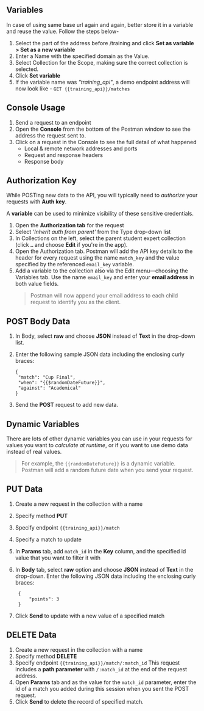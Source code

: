 ## Variables

In case of using same base url again and again, better store it in a variable and reuse the value.
Follow the steps below-

1. Select the part of the address before /training and click **Set as variable > Set as a new variable**
2. Enter a Name with the specified domain as the Value.
3. Select Collection for the Scope, making sure the correct collection is selected.
4. Click **Set variable**
5. If the variable name was _"training_api"_, a demo endpoint address will now look like -
   `GET {{training_api}}/matches`

## Console Usage

1. Send a request to an endpoint
2. Open the **Console** from the bottom of the Postman window to see the address the request sent to.
3. Click on a request in the Console to see the full detail of what happened
   - Local & remote network addresses and ports
   - Request and response headers
   - Response body

## Authorization Key

While POSTing new data to the API, you will typically need to _authorize_ your requests with **Auth key**.

A **variable** can be used to minimize visibility of these sensitive credentials.

1. Open the **Authorization tab** for the request
2. Select _'Inherit auth from parent'_ from the Type drop-down list
3. In Collections on the left, select the parent student expert collection (click `…` and choose **Edit** if you're in the app).
4. Open the Authorization tab. Postman will add the API key details to the header for every request using the name `match_key` and the value specified by the referenced `email_key` variable.
5. Add a variable to the collection also via the Edit menu—choosing the Variables tab. Use the name `email_key` and enter your **email address** in both value fields.
   > Postman will now append your email address to each child request to identify you as the client.

## POST Body Data

1. In Body, select **raw** and choose **JSON** instead of **Text** in the drop-down list.
2. Enter the following sample JSON data including the enclosing curly braces:

   ```
   {
   	"match": "Cup Final",
   	"when": "{{$randomDateFuture}}",
   	"against": "Academical"
   }
   ```

3. Send the **POST** request to add new data.

## Dynamic Variables

There are lots of other dynamic variables you can use in your requests for values you want to _calculate at runtime_, or if you want to use demo data instead of real values.

> For example, the `{{randomDateFuture}}` is a dynamic variable.
> Postman will add a random future date when you send your request.

## PUT Data

1. Create a new request in the collection with a name
2. Specify method **PUT**
3. Specify endpoint `{{training_api}}/match`
4. Specify a match to update
5. In **Params** tab, add `match_id` in the **Key** column, and the specified id value that you want to filter it with
6. In **Body** tab, select **raw** option and choose **JSON** instead of **Text** in the drop-down. Enter the following JSON data including the enclosing curly braces:

   ```
   	{
   		"points": 3
   	}
   ```

7. Click **Send** to update with a new value of a specified match

## DELETE Data

1. Create a new request in the collection with a name
2. Specify method **DELETE**
3. Specify endpoint `{{training_api}}/match/:match_id`
   This request includes a **path parameter** with `/:match_id` at the end of the request address.
4. Open **Params** tab and as the value for the `match_id` parameter, enter the id of a match you added during this session when you sent the POST request.
5. Click **Send** to delete the record of specified match.
